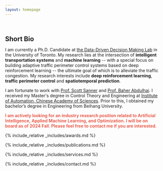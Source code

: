 ```yaml
---
layout: homepage
---
```


<h1 id="about-me"></h1>

<h2 style="margin: 60px 0px 10px;">Short Bio</h2>

I am currently a Ph.D. Candidate at [the Data-Driven Decision Making Lab](https://d3m.mie.utoronto.ca) in the University of Toronto. My research lies at the intersection of **intelligent transportation systems** and **machine learning** -- with a special focus on building adaptive traffic perimeter control systems based on deep reinforcement learning -- the ultimate goal of which is to alleviate the traffic congestion. My research interests include **deep reinforcement learning**, **traffic perimeter control** and **spatiotemporal prediction**.

I am fortunate to work with [Prof. Scott Sanner](https://d3m.mie.utoronto.ca/members/ssanner/) and [Prof. Baher Abdulhai](https://uttri.utoronto.ca/people/baher-abdulhai/). I received my Master's degree in Control Theory and Engineering at [Institute of Automation, Chinese Academy of Sciences](http://english.ia.cas.cn/). Prior to this, I obtained my bachelor’s degree in Engineering from Beihang University. 


<strong style="color:#e74d3c; font-weight:600"><strong style="color:#e74d3c; font-weight:600">I am actively looking for an industry research position related to Artificial Intelligence, Applied Machine Learning, and Optimization. I will be on board as of 2024 Fall. Please feel free to contact me if you are interested. </strong></strong>

<!--
{% include_relative _includes/news.md %}
-->

{% include_relative _includes/awards.md %}


{% include_relative _includes/publications.md %}

<!--
{% include_relative _includes/projects.md %}

{% include_relative _includes/teaching.md %}

{% include_relative _includes/talks.md %}
-->


{% include_relative _includes/services.md %}


{% include_relative _includes/contact.md %}
